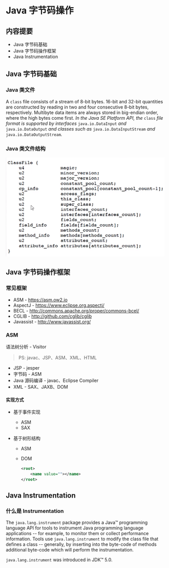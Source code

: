 # Java 字节码操作

## 内容提要

* Java 字节码基础
* Java 字节码操作框架
* Java Instrumentation



## Java 字节码基础

### Java 类文件

A `class` file consists of a stream of 8-bit bytes. 16-bit and 32-bit quantities are constructed by reading in two and four consecutive 8-bit bytes, respectively. Multibyte data items are always stored in big-endian order, where the high bytes come first. *In the Java SE Platform API, the* `class` *file format is supported by interfaces* `java.io.DataInput` *and* `java.io.DataOutput` *and classes such as* `java.io.DataInputStream` *and* `java.io.DataOutputStream`*.* 

### Java 类文件结构

![](https://raw.githubusercontent.com/jinminer/docs/master/java-base/deep-in-java/stage-7-java-meta-programming/part-4-java-assembly/1.0-java-class-file-structure.png)



## Java 字节码操作框架

### 常见框架

* ASM - https://asm.ow2.io
* AspectJ - https://www.eclipse.org.aspectj/
* BECL - http://commons.apache.org/proper/commons-bcel/
* CGLIB -  http://github.com/cglib/cglib
* Javassist - http://www.javassist.org/

### ASM

语法树分析 - Visitor

> PS: javac、JSP、ASM、XML、HTML

* JSP - jesper
* 字节码 - ASM
* Java 源码编译 - javac、Eclipse Compiler
* XML - SAX、JAXB、DOM

#### 实现方式

* 基于事件实现

  * ASM
  * SAX

* 基于树形结构

  * ASM

  * DOM

    ```XML
    <root>
    	<name value=""></name>
    </root>
    ```

    

## Java Instrumentation

### 什么是 Instrumentation

The `java.lang.instrument` package provides a Java™ programming language API for tools to instrument Java programming language applications -- for example, to monitor them or collect performance information. Tools use `java.lang.instrument` to modify the class file that defines a class -- generally, by inserting into the byte-code of methods additional byte-code which will perform the instrumentation.

`java.lang.instrument` was introduced in JDK™ 5.0.





























































